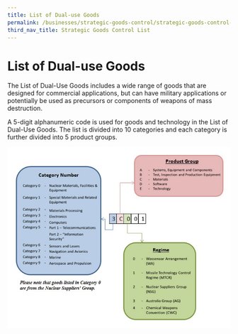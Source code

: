 ```yaml
---
title: List of Dual-use Goods
permalink: /businesses/strategic-goods-control/strategic-goods-control-list/list-of-dual-use-goods
third_nav_title: Strategic Goods Control List
---
```


# List of Dual-use Goods

The List of Dual-Use Goods includes a wide range of goods that are designed for commercial applications, but can have military applications or potentially be used as precursors or components of weapons of mass destruction.

A 5-digit alphanumeric code is used for goods and technology in the List of Dual-Use Goods. The list is divided into 10 categories and each category is further divided into 5 product groups.

![list of dual use goodsv2](/images/list-of-dual-use-goodsv2.jpg)
